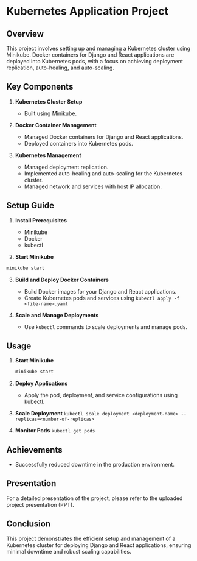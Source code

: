 # Kubernetes Application Project

## Overview
This project involves setting up and managing a Kubernetes cluster using Minikube. Docker containers for Django and React applications are deployed into Kubernetes pods, with a focus on achieving deployment replication, auto-healing, and auto-scaling.

## Key Components
1. **Kubernetes Cluster Setup**
   - Built using Minikube.

2. **Docker Container Management**
   - Managed Docker containers for Django and React applications.
   - Deployed containers into Kubernetes pods.

3. **Kubernetes Management**
   - Managed deployment replication.
   - Implemented auto-healing and auto-scaling for the Kubernetes cluster.
   - Managed network and services with host IP allocation.

## Setup Guide
1. **Install Prerequisites**
   - Minikube
   - Docker
   - kubectl
     
2. **Start Minikube**
  ```bash
  minikube start
  ```

3. **Build and Deploy Docker Containers**
   - Build Docker images for your Django and React applications.
   - Create Kubernetes pods and services using ` kubectl apply -f <file-name>.yaml `

4. **Scale and Manage Deployments**
    - Use `kubectl` commands to scale deployments and manage pods.

## Usage
1. **Start Minikube**
   ```bash
   minikube start
   ```
   
2. **Deploy Applications**
   - Apply the pod, deployment, and service configurations using kubectl.

3. **Scale Deployment**
   ` kubectl scale deployment <deployment-name> --replicas=<number-of-replicas> `

4. **Monitor Pods**
   ` kubectl get pods `

## Achievements
- Successfully reduced downtime in the production environment.

## Presentation
For a detailed presentation of the project, please refer to the uploaded project presentation (PPT).

## Conclusion
This project demonstrates the efficient setup and management of a Kubernetes cluster for deploying Django and React applications, ensuring minimal downtime and robust scaling capabilities.
